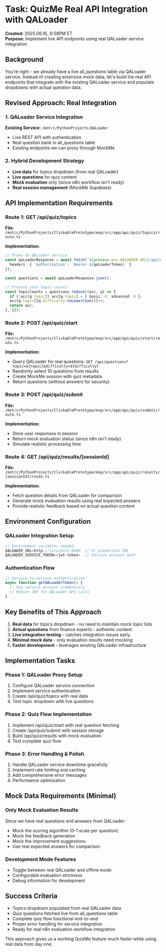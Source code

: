 # Task: QuizMe Real API Integration with QALoader

**Created:** 2025.06.16_ 6:58PM ET  
**Purpose:** Implement live API endpoints using real QALoader service integration

## Background
You're right - we already have a live all_questions table via QALoader service. Instead of creating extensive mock data, let's build the real API endpoints that integrate with the existing QALoader service and populate dropdowns with actual question data.

## Revised Approach: Real Integration

### 1. QALoader Service Integration
**Existing Service:** `/mnt/c/PythonProjects/QALoader`
- Live REST API with authentication
- Real question bank in all_questions table
- Existing endpoints we can proxy through MockMe

### 2. Hybrid Development Strategy
- **Live data** for topics dropdown (from real QALoader)
- **Live questions** for quiz content
- **Mock evaluation** only (since n8n workflow isn't ready)
- **Real session management** (MockMe Supabase)

## API Implementation Requirements

### Route 1: GET /api/quiz/topics
**File:** `/mnt/c/PythonProjects/ClickablePrototype/mvp/src/app/api/quiz/topics/route.ts`

**Implementation:**
```typescript
// Proxy to QALoader service
const qaLoaderResponse = await fetch(`${process.env.QALOADER_URL}/api/questions`, {
  headers: { 'Authorization': `Bearer ${qaLoaderToken}` }
});

const questions = await qaLoaderResponse.json();

// Process into topic counts
const topicCounts = questions.reduce((acc, q) => {
  if (!acc[q.topic]) acc[q.topic] = { basic: 0, advanced: 0 };
  acc[q.topic][q.difficulty.toLowerCase()]++;
  return acc;
}, {});
```

### Route 2: POST /api/quiz/start
**File:** `/mnt/c/PythonProjects/ClickablePrototype/mvp/src/app/api/quiz/start/route.ts`

**Implementation:**
- Query QALoader for real questions: `GET /api/questions?topic=${topic}&difficulty=${difficulty}`
- Randomly select 10 questions from results
- Create MockMe session with quiz metadata
- Return questions (without answers for security)

### Route 3: POST /api/quiz/submit
**File:** `/mnt/c/PythonProjects/ClickablePrototype/mvp/src/app/api/quiz/submit/route.ts`

**Implementation:**
- Store user responses in session
- Return mock evaluation status (since n8n isn't ready)
- Simulate realistic processing time

### Route 4: GET /api/quiz/results/[sessionId]
**File:** `/mnt/c/PythonProjects/ClickablePrototype/mvp/src/app/api/quiz/results/[sessionId]/route.ts`

**Implementation:**
- Fetch question details from QALoader for comparison
- Generate mock evaluation results using real expected answers
- Provide realistic feedback based on actual question content

## Environment Configuration

### QALoader Integration Setup
```typescript
// Environment variables needed
QALOADER_URL=http://localhost:8000  // Or production URL
QALOADER_SERVICE_TOKEN=<jwt-token>  // Service account auth
```

### Authentication Flow
```typescript
// Service-to-service authentication
async function getQALoaderToken() {
  // Use service account credentials
  // Return JWT for QALoader API calls
}
```

## Key Benefits of This Approach

1. **Real data** for topics dropdown - no need to maintain mock topic lists
2. **Actual questions** from finance experts - authentic content
3. **Live integration testing** - catches integration issues early
4. **Minimal mock data** - only evaluation results need mocking
5. **Faster development** - leverages existing QALoader infrastructure

## Implementation Tasks

### Phase 1: QALoader Proxy Setup
1. Configure QALoader service connection
2. Implement service authentication
3. Create /api/quiz/topics with real data
4. Test topic dropdown with live questions

### Phase 2: Quiz Flow Implementation  
1. Implement /api/quiz/start with real question fetching
2. Create /api/quiz/submit with session storage
3. Build /api/quiz/results with mock evaluation
4. Test complete quiz flow

### Phase 3: Error Handling & Polish
1. Handle QALoader service downtime gracefully
2. Implement rate limiting and caching
3. Add comprehensive error messages
4. Performance optimization

## Mock Data Requirements (Minimal)

### Only Mock Evaluation Results
Since we have real questions and answers from QALoader:
- Mock the scoring algorithm (0-1 scale per question)
- Mock the feedback generation
- Mock the improvement suggestions
- Use real expected answers for comparison

### Development Mode Features
- Toggle between real QALoader and offline mode
- Configurable evaluation strictness
- Debug information for development

## Success Criteria
- Topics dropdown populated from real QALoader data
- Quiz questions fetched live from all_questions table
- Complete quiz flow functional end-to-end
- Proper error handling for service integration
- Ready for real n8n evaluation workflow integration

This approach gives us a working QuizMe feature much faster while using real data from day one.